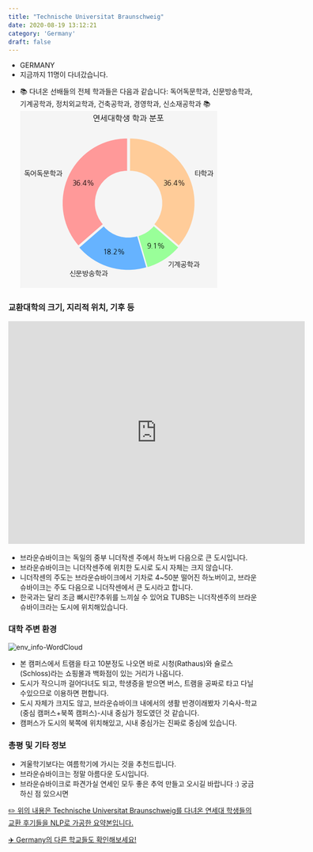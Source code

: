 ```yaml
---
title: "Technische Universitat Braunschweig"
date: 2020-08-19 13:12:21
category: 'Germany'
draft: false
---
```



* GERMANY
* 지금까지 11명이 다녀갔습니다. 
- 📚 다녀온 선배들의 전체 학과들은 다음과 같습니다: 독어독문학과, 신문방송학과, 기계공학과, 정치외교학과, 건축공학과, 경영학과, 신소재공학과 📚
![department-info](../plots/DE000011.png)
### 교환대학의 크기, 지리적 위치, 기후 등
<iframe
width="600"
height="450"
frameborder="0" style="border:0"
src="https://www.google.com/maps/embed/v1/place?key=AIzaSyC9e1AME-pVmWC4hBpFdu5S4dKzyepa3HQ&q=Technische+Universitat+Braunschweig&center=52.2739873,10.528918199999998&zoom=14" allowfullscreen>
</iframe>

* 브라운슈바이크는 독일의 중부 니더작센 주에서 하노버 다음으로 큰 도시입니다.
* 브라운슈바이크는 니더작센주에 위치한 도시로 도시 자체는 크지 않습니다.
* 니더작센의 주도는 브라운슈바이크에서 기차로 4~50분 떨어진 하노버이고, 브라운슈바이크는 주도 다음으로 니더작센에서 큰 도시라고 합니다.
* 한국과는 달리 조금 뼈시린?추위를 느끼실 수 있어요 TUBS는 니더작센주의 브라운슈바이크라는 도시에 위치해있습니다.


### 대학 주변 환경

![env_info-WordCloud](../univ_wordclouds_okt/env_info/DE000011_env_info_okt.png)

* 본 캠퍼스에서 트램을 타고 10분정도 나오면 바로 시청(Rathaus)와 슐로스(Schloss)라는 쇼핑몰과 백화점이 있는 거리가 나옵니다.
* 도시가 작으니까 걸어다녀도 되고, 학생증을 받으면 버스, 트램을 공짜로 타고 다닐수있으므로 이용하면 편합니다.
* 도시 자체가 크지도 않고, 브라운슈바이크 내에서의 생활 반경이래봤자 기숙사-학교(중심 캠퍼스+북쪽 캠퍼스)-시내 중심가 정도였던 것 같습니다.
* 캠퍼스가 도시의 북쪽에 위치해있고, 시내 중심가는 진짜로 중심에 있습니다.


### 총평 및 기타 정보 
* 겨울학기보다는 여름학기에 가시는 것을 추천드립니다.
* 브라운슈바이크는 정말 아름다운 도시입니다.
* 브라운슈바이크로 파견가실 연세인 모두 좋은 추억 만들고 오시길 바랍니다 :) 궁금하신 점 있으시면


[✏️ 위의 내용은 Technische Universitat Braunschweig를 다녀온 연세대 학생들의 교환 후기들을 NLP로 가공한 요약본입니다.](http://oia.yonsei.ac.kr/partner/expReport.asp?ucode=DE000011&bgbn=A)

[✈️ Germany의 다른 학교들도 확인해보세요!](https://yonsei-exchange.netlify.app/?category=Germany)
